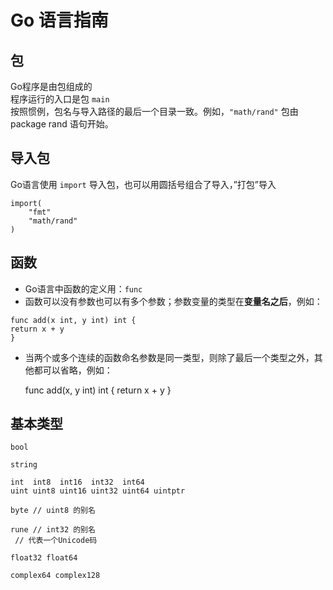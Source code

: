 # Go 语言指南


## 包

Go程序是由包组成的    
程序运行的入口是包 `main`    
按照惯例，包名与导入路径的最后一个目录一致。例如，`"math/rand"` 包由 package rand 语句开始。     

## 导入包  

Go语言使用 `import` 导入包，也可以用圆括号组合了导入，”打包”导入     

    import(
        "fmt"
        "math/rand"
    )

## 函数   

* Go语言中函数的定义用：`func`    
* 函数可以没有参数也可以有多个参数；参数变量的类型在**变量名之后**，例如：
```
func add(x int, y int) int {
return x + y
}
```  
* 当两个或多个连续的函数命名参数是同一类型，则除了最后一个类型之外，其他都可以省略，例如：      

    func add(x, y int) int {
    	return x + y
    }


## 基本类型   

    bool

    string

    int  int8  int16  int32  int64
    uint uint8 uint16 uint32 uint64 uintptr

    byte // uint8 的别名

    rune // int32 的别名
     // 代表一个Unicode码

    float32 float64

    complex64 complex128
